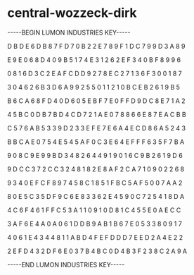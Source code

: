 # central-wozzeck-dirk

-----BEGIN LUMON INDUSTRIES KEY-----

D B D E 6 D B 8 7 F D 7 0 B 2 2 E 7 8 9 F 1 D C 7 9 9 D 3 A 8 9

E 9 E 0 6 8 D 4 0 9 B 5 1 7 4 E 3 1 2 6 2 E F 3 4 0 B F 8 9 9 6

0 8 1 6 D 3 C 2 E A F C D D 9 2 7 8 E C 2 7 1 3 6 F 3 0 0 1 8 7

3 0 4 6 2 6 B 3 D 6 A 9 9 2 5 5 0 1 1 2 1 0 B C E B 2 6 1 9 B 5

B 6 C A 6 8 F D 4 0 D 6 0 5 E B F 7 E 0 F F D 9 D C 8 E 7 1 A 2

4 5 B C 0 D B 7 B D 4 C D 7 2 1 A E 0 7 8 8 6 6 E 8 7 E A C B B

C 5 7 6 A B 5 3 3 9 D 2 3 3 E F E 7 E 6 A 4 E C D 8 6 A 5 2 4 3

B B C A E 0 7 5 4 E 5 4 5 A F 0 C 3 E 6 4 E F F F 6 3 5 F 7 B A

9 0 8 C 9 E 9 9 B D 3 4 8 2 6 4 4 9 1 9 0 1 6 C 9 B 2 6 1 9 D 6

9 D C C 3 7 2 C C 3 2 4 8 1 8 2 E 8 A F 2 C A 7 1 0 9 0 2 2 6 8

9 3 4 0 E F C F 8 9 7 4 5 8 C 1 8 5 1 F B C 5 A F 5 0 0 7 A A 2

8 0 E 5 C 3 5 D F 9 C 6 E 8 3 3 6 2 E 4 5 9 0 C 7 2 5 4 1 8 D A

4 C 6 F 4 6 1 F F C 5 3 A 1 1 0 9 1 0 D 8 1 C 4 5 5 E 0 A E C C

3 A F 6 E 4 A 0 A 0 6 1 D D B 9 A B 1 B 6 7 E 0 5 3 3 8 0 9 1 7

4 0 6 1 E 4 3 4 4 8 1 1 A B D 4 F E F D D D 7 E E D 2 A 4 E 2 2

2 E F D 4 3 2 D F 6 E 0 3 7 B 4 B C 0 D 4 B 3 F 2 3 8 C 2 A 9 A

-----END LUMON INDUSTRIES KEY-----

